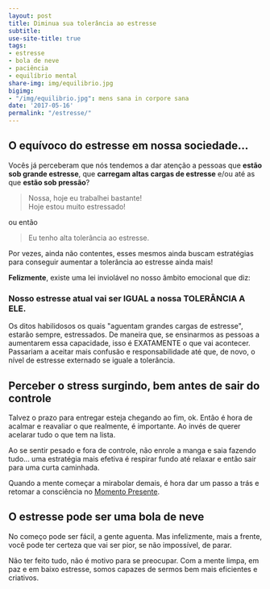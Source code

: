 ```yaml
---
layout: post
title: Diminua sua tolerância ao estresse
subtitle: 
use-site-title: true
tags:
- estresse
- bola de neve
- paciência
- equilíbrio mental
share-img: img/equilibrio.jpg
bigimg:
- "/img/equilibrio.jpg": mens sana in corpore sana
date: '2017-05-16'
permalink: "/estresse/"
---
```


## O equívoco do estresse em nossa sociedade...

Vocês já perceberam que nós tendemos a dar atenção a pessoas que **estão sob grande estresse**, que **carregam altas cargas de estresse** e/ou até as que **estão sob pressão**?

> Nossa, hoje eu trabalhei bastante! <br> Hoje estou muito estressado!

ou então 

> Eu tenho alta tolerância ao estresse. 

Por vezes, ainda não contentes, esses mesmos ainda buscam estratégias para conseguir aumentar a tolerância ao estresse ainda mais!

**Felizmente**, existe uma lei inviolável no nosso âmbito emocional que diz: 

### Nosso **estresse** atual vai ser **IGUAL** a nossa **TOLERÂNCIA A ELE**.

Os ditos habilidosos os quais "aguentam grandes cargas de estresse", estarão sempre, estressados. De maneira que, se ensinarmos as pessoas a aumentarem essa capacidade, isso é EXATAMENTE o que vai acontecer. Passariam a aceitar mais confusão e responsabilidade até que, de novo, o nível de estresse externado se iguale a tolerância.

## Perceber o stress surgindo, bem antes de sair do controle

Talvez o prazo para entregar esteja chegando ao fim, ok. Então é hora de acalmar e reavaliar o que realmente, é importante. Ao invés de querer acelarar tudo o que tem na lista.

Ao se sentir pesado e fora de controle, não enrole a manga e saia fazendo tudo... uma estratégia mais efetiva é respirar fundo até relaxar e então sair para uma curta caminhada.

Quando a mente começar a mirabolar demais, é hora dar um passo a trás e retomar a consciência no [Momento Presente](/Momento-Presente). 

## O estresse pode ser uma bola de neve

No começo pode ser fácil, a gente aguenta. Mas infelizmente, mais a frente, você pode ter certeza que vai ser pior, se não impossível, de parar.

Não ter feito tudo, não é motivo para se preocupar. Com a mente limpa, em paz e em baixo estresse, somos capazes de sermos bem mais eficientes e criativos.   

